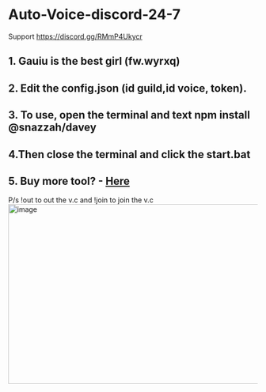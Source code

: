 # Auto-Voice-discord-24-7
Support https://discord.gg/RMmP4Ukycr
## 1. Gauiu is the best girl (fw.wyrxq)
## 2. Edit the config.json (id guild,id voice, token).
## 3. To use, open the terminal and text npm install @snazzah/davey
## 4.Then close the terminal and click the start.bat
## 5. Buy more tool? - [Here](https://discord.gg/RMmP4Ukycr)
P/s !out to out the v.c and !join to join the v.c
<img width="1290" height="364" alt="image" src="https://github.com/user-attachments/assets/4a4601ef-2846-4415-9e56-8b222d3a023d" />


